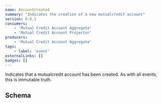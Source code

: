 ```yaml
---
name: AccountCreated
summary: "Indicates the creation of a new mutualcredit account"
version: 0.0.1
consumers:
    - 'Mutual Credit Account Aggregate'
    - 'Mutual Credit Account Projector'
producers:
    - 'Mutual Credit Account Aggregate'
tags:
    - label: 'event'
externalLinks: []
badges: []
---
```

Indicates that a mutualcredit account has been created. As with all events, this is immutable truth.

<Mermaid />

## Schema
<SchemaViewer />